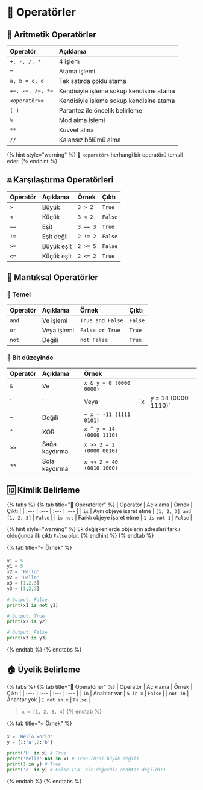 # 💎 Operatörler

## 🔢 Aritmetik Operatörler

| Operatör | Açıklama |
| :--- | :--- |
| `+, -, /, *` | 4 işlem |
| `=` | Atama işlemi |
| `a, b = c, d` | Tek satırda çoklu atama |
| `+=, -=, /=, *=` | Kendisiyle işleme sokup kendisine atama |
| `<operatör>=` | Kendisiyle işleme sokup kendisine atama |
| `( )` | Parantez ile öncelik belirleme |
| `%` | Mod alma işlemi |
| `**` | Kuvvet alma |
| `//` | Kalansız bölümü alma |

{% hint style="warning" %}
‍📢 `<operatör>` herhangi bir operatörü temsil eder.
{% endhint %}

## 🔛 Karşılaştırma Operatörleri

| Operatör | Açıklama | Örnek | Çıktı |
| :--- | :--- | :--- | :--- |
| `>` | Büyük | `3 > 2` | `True` |
| `<` | Küçük | `3 < 2` | `False` |
| `==` | Eşit | `3 == 3` | `True` |
| `!=` | Eşit değil | `2 != 2` | `False` |
| `>=` | Büyük eşit | `2 >= 5` | `False` |
| `<=` | Küçük eşit | `2 <= 2` | `True` |

## 🤔 Mantıksal Operatörler

### 🧱 Temel

| Operatör | Açıklama | Örnek | Çıktı |
| :--- | :--- | :--- | :--- |
| `and` | Ve işlemi | `True and False` | `False` |
| `or` | Veya işlemi | `False or True` | `True` |
| `not` | Değili | `not False` | `True` |

### 💞 Bit düzeyinde

| Operatör | Açıklama | Örnek |  |  |
| :--- | :--- | :--- | :--- | :--- |
| `&` | Ve | `x & y = 0 (0000 0000)` |  |  |
| \` | \` | Veya | \`x | y = 14 \(0000 1110\)\` |
| `~` | Değili | `~ x = -11 (1111 0101)` |  |  |
| `^` | XOR | `x ^ y = 14 (0000 1110)` |  |  |
| `>>` | Sağa kaydırma | `x >> 2 = 2 (0000 0010)` |  |  |
| `<<` | Sola kaydırma | `x << 2 = 40 (0010 1000)` |  |  |

## 🆔 Kimlik Belirleme

{% tabs %}
{% tab title="💎 Operatörler" %}
| Operatör | Açıklama | Örnek | Çıktı |
| :--- | :--- | :--- | :--- |
| `is` | Aynı objeye işaret etme | `[1, 2, 3] and [1, 2, 3]` | `False` |
| `is not` | Farklı objeye işaret etme | `1 is not 1` | `False` |

{% hint style="warning" %}
Ek değişkenlerde objelerin adresleri farklı olduğunda ilk çıktı `False` olur.
{% endhint %}
{% endtab %}

{% tab title="⭐ Örnek" %}
```python
x1 = 5
y1 = 5
x2 = 'Hello'
y2 = 'Hello'
x3 = [1,2,3]
y3 = [1,2,3]

# Output: False
print(x1 is not y1)

# Output: True
print(x2 is y2)

# Output: False
print(x3 is y3)
```
{% endtab %}
{% endtabs %}

## 🏠 Üyelik Belirleme

{% tabs %}
{% tab title="💎 Operatörler" %}
| Operatör | Açıklama | Örnek | Çıktı |
| :--- | :--- | :--- | :--- |
| `in` | Anahtar var | `5 in x` | `False` |
| `not in` | Anahtar yok | `1 not in x` | `False` |

> `x = [1, 2, 3, 4]`
{% endtab %}

{% tab title="⭐ Örnek" %}
```python
x = 'Hello world'
y = {1:'a',2:'b'}

print('H' in x) # True
print('hello' not in x) # True (h'si büyük değil)
print(1 in y) # True
print('a' in y) # False ('a' bir değerdir anahtar değildir)
```
{% endtab %}
{% endtabs %}

